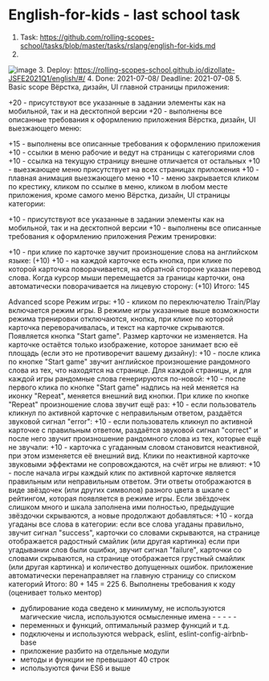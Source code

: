 # English-for-kids - last school task

1. Task: https://github.com/rolling-scopes-school/tasks/blob/master/tasks/rslang/english-for-kids.md
2. 
![image](https://user-images.githubusercontent.com/66797250/125852016-a800a4e6-16c2-4d36-aedf-10fc28921795.png)
3. Deploy: https://rolling-scopes-school.github.io/dizollate-JSFE2021Q1/english/#/
4. Done: 2021-07-08/ Deadline: 2021-07-08
5. Basic scope
Вёрстка, дизайн, UI главной страницы приложения:

 +20 - присутствуют все указанные в задании элементы как на мобильной, так и на десктопной версии
 +20 - выполнены все описанные требования к оформлению приложения
Вёрстка, дизайн, UI выезжающего меню:

 +15 - выполнены все описанные требования к оформлению приложения
 +10 - ссылки в меню рабочие и ведут на страницы с категориями слов
 +10 - ссылка на текущую страницу внешне отличается от остальных
 +10 - выезжающее меню присутствует на всех страницах приложения
 +10 - плавная анимация выезжающего меню
 +10 - меню закрывается кликом по крестику, кликом по ссылке в меню, кликом в любом месте приложения, кроме самого меню
Вёрстка, дизайн, UI страницы категории:

 +10 - присутствуют все указанные в задании элементы как на мобильной, так и на десктопной версии
 +10 - выполнены все описанные требования к оформлению приложения
Режим тренировки:

 +10 - при клике по карточке звучит произношение слова на английском языке: (+10)
 +10 - на каждой карточке есть кнопка, при клике по которой карточка поворачивается, на обратной стороне указан перевод слова. Когда курсор мыши перемещается за границы карточки, она автоматически поворачивается на лицевую сторону: (+10)
Итого: 145

Advanced scope
Режим игры:
 +10 - кликом по переключателю Train/Play включается режим игры. В режиме игры указанные выше возможности режима тренировки отключаются, кнопка, при клике по которой карточка переворачивалась, и текст на карточке скрываются. Появляется кнопка "Start game". Размер карточки не изменяется. На карточке остаётся только изображение, которое занимает всю её площадь (если это не противоречит вашему дизайну):
 +10 - после клика по кнопке "Start game" звучит английское произношение рандомного слова из тех, что находятся на странице. Для каждой страницы, и для каждой игры рандомные слова генерируются по-новой:
 +10 - после первого клика по кнопке "Start game" надпись на ней меняется на иконку "Repeat", меняется внешний вид кнопки. При клике по кнопке "Repeat" произношение слова звучит ещё раз:
 +10 - если пользователь кликнул по активной карточке с неправильным ответом, раздаётся звуковой сигнал "error":
 +10 - если пользователь кликнул по активной карточке с правильным ответом, раздаётся звуковой сигнал "correct" и после него звучит произношение рандомного слова из тех, которые ещё не звучали:
 +10 - карточка с угаданным словом становится неактивной, при этом изменяется её внешний вид. Клики по неактивной карточке звуковыми эффектами не сопровождаются, на счёт игры не влияют:
 +10 - после начала игры каждый клик по активной карточке является правильным или неправильным ответом. Эти ответы отображаются в виде звёздочек (или других символов) разного цвета в шкале с рейтингом, которая появляется в режиме игры. Если звёздочек слишком много и шкала заполнена ими полностью, предыдущие звёздочки скрываются, а новые продолжают добавляться:
 +10 - когда угаданы все слова в категории:
если все слова угаданы правильно, звучит сигнал "success", карточки со словами скрываются, на странице отображается радостный смайлик (или другая картинка)
если при угадывании слов были ошибки, звучит сигнал "failure", карточки со словами скрываются, на странице отображается грустный смайлик (или другая картинка) и количество допущенных ошибок.
приложение автоматически перенаправляет на главную страницу со списком категорий
Итого: 80 + 145 = 225
6. Выполнены требования к коду (оценивает только ментор)
 - дублирование кода сведено к минимуму, не используются магические числа, используются осмысленные имена - - - - - 
 - переменных и функций, оптимальный размер функций и т.д.
 - подключены и используются webpack, eslint, eslint-config-airbnb-base
 - приложение разбито на отдельные модули
 - методы и функции не превышают 40 строк
 - используются фичи ES6 и выше
